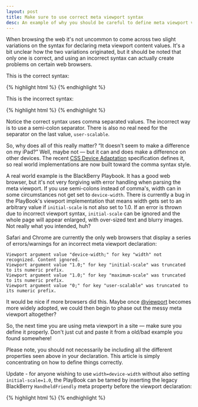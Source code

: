 ```yaml
---
layout: post
title: Make sure to use correct meta viewport syntax
desc: An example of why you should be careful to define meta viewport values using the correct syntax
---
```


When browsing the web it's not uncommon to come across two slight variations on the syntax for declaring meta viewport content values. It's a bit unclear how the two variations originated, but it should be noted that only one is correct, and using an incorrect syntax can actually create problems on certain web browsers.

This is the correct syntax:

{% highlight html %}
<meta name="viewport" content="width=device-width, initial-scale=1.0, maximum-scale=1.0, user-scalable=no" />
{% endhighlight %}

This is the incorrect syntax:

{% highlight html %}
<meta name="viewport" content="width=device-width; initial-scale=1.0; maximum-scale=1.0; user-scalable=no;" />
{% endhighlight %}

Notice the correct syntax uses comma separated values. The incorrect way is to use a semi-colon separator. There is also no real need for the separator on the last value, `user-scalable`.

So, why does all of this really matter? “It doesn't seem to make a difference on my iPad?” Well, maybe not — but it can and does make a difference on other devices. The recent [CSS Device Adaptation](http://dev.w3.org/csswg/css-device-adapt/) specification defines it, so real world implementations are now built toward the comma syntax style.

A real world example is the BlackBerry Playbook. It has a good web browser, but it's not very forgiving with error handling when parsing the meta viewport. If you use semi-colons instead of comma's, width can in some circumstances not get set to `device-width`. There is currently a bug in the PlayBook's viewport implementation that means width gets set to an arbitrary value if `initial-scale` is not also set to 1.0. If an error is thrown due to incorrect viewport syntax, `initial-scale` can be ignored and the whole page will appear enlarged, with over-sized text and blurry images. Not really what you intended, huh?

Safari and Chrome are currently the only web browsers that display a series of errors/warnings for an incorrect meta viewport declaration:

    Viewport argument value "device-width;" for key "width" not recognized. Content ignored.
    Viewport argument value "1.0;" for key "initial-scale" was truncated to its numeric prefix.
    Viewport argument value "1.0;" for key "maximum-scale" was truncated to its numeric prefix.
    Viewport argument value "0;" for key "user-scalable" was truncated to its numeric prefix.

It would be nice if more browsers did this. Maybe once [@viewport](http://dev.opera.com/articles/view/an-introduction-to-meta-viewport-and-viewport/) becomes more widely adopted, we could then begin to phase out the messy meta viewport altogether?

So, the next time you are using meta viewport in a site — make sure you define it properly. Don't just cut and paste it from a old/bad example you found somewhere!

Please note, you should not necessarily be including all the different properties seen above in your declaration. This article is simply concentrating on how to define things correctly.

Update - for anyone wishing to use `width=device-width` without also setting `initial-scale=1.0`, the PlayBook can be tamed by inserting the legacy BlackBerry `HandheldFriendly` meta property before the viewport declaration:

{% highlight html %}
<meta name="HandheldFriendly" content="True" />
<meta name="viewport" content="width=device-width" />
{% endhighlight %}
